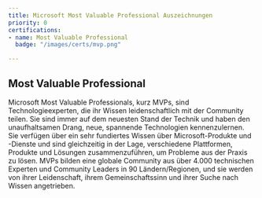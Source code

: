 ```yaml
---
title: Microsoft Most Valuable Professional Auszeichnungen
priority: 0
certifications:
- name: Most Valuable Professional
  badge: "/images/certs/mvp.png"

---
```

## Most Valuable Professional

Microsoft Most Valuable Professionals, kurz MVPs, sind Technologieexperten, die ihr Wissen leidenschaftlich mit der Community teilen. Sie sind immer auf dem neuesten Stand der Technik und haben den unaufhaltsamen Drang, neue, spannende Technologien kennenzulernen. Sie verfügen über ein sehr fundiertes Wissen über Microsoft-Produkte und -Dienste und sind gleichzeitig in der Lage, verschiedene Plattformen, Produkte und Lösungen zusammenzuführen, um Probleme aus der Praxis zu lösen. MVPs bilden eine globale Community aus über 4.000 technischen Experten und Community Leaders in 90 Ländern/Regionen, und sie werden von ihrer Leidenschaft, ihrem Gemeinschaftssinn und ihrer Suche nach Wissen angetrieben.